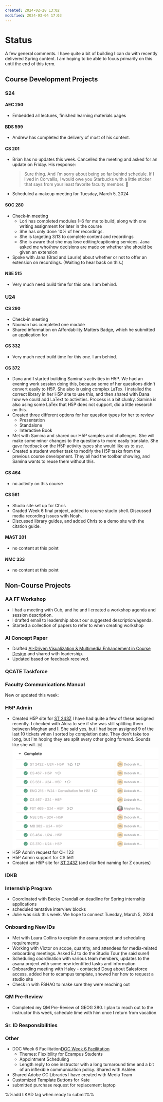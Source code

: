 ```yaml
---
created: 2024-02-28 13:02
modified: 2024-03-04 17:03
---
```


# Status

A few general comments. I have quite a bit of building I can do with recently delivered Spring content. I am hoping to be able to focus primarily on this until the end of this term. 

## Course Development Projects

### S24

#### AEC 250

- Embedded all lectures, finished learning materials pages

#### BDS 599

- Andrew has completed the delivery of most of his content. 

#### CS 201

- Brian has no updates this week. Cancelled the meeting and asked for an update on Friday. His response:

  > Sure thing. And I’m sorry about being so far behind schedule. If I lived in Corvallis, I would owe you Starbucks with a little sticker that says from your least favorite faculty member. 😬

- Scheduled a makeup meeting for Tuesday, March 5, 2024

#### SOC 280

- Check-in meeting
	- Lori has completed modules 1–6 for me to build, along with one writing assignment for later in the course
	- She has only done 10% of her recordings.
	- She is targeting 3/13 to complete content and recordings
	- She is aware that she may lose editing/captioning services. Jana asked me who/how decisions are made on whether she should be given an extension
- Spoke with Jana (Brad and Laurie) about whether or not to offer an extension on recordings. (Waiting to hear back on this.)

#### NSE 515

- Very much need build time for this one. I am behind.

### U24

#### CS 290

- Check-in meeting
- Nauman has completed one module
- Shared information on Affordability Matters Badge, which he submitted an application for

#### CS 332

- Very much need build time for this one. I am behind.

#### CS 372

- Dana and I started building Samina's activities in H5P. We had an evening work session doing this, because some of her questions didn't convert easily to H5P. She also is using complex LaTex. I installed the correct library in her H5P site to use this, and then shared with Dana how we could add LaText to activities. Process is a bit clunky. Samina is also using some LaTex that H5P does not support, did a little research on this.
- Created three different options for her question types for her to review
	- Presentation
	- Standalone
	- Interactive Book
- Met with Samina and shared our H5P samples and challenges. She will make some minor changes to the questions to more easily translate. She gave feedback on the H5P activity types she would like us to use.
- Created a student worker task to modify the H5P tasks from the previous course development. They all had the toolbar showing, and Samina wants to reuse them without this.

#### CS 464

- no activity on this course

#### CS 561

- Studio site set up for Chris
- Graded Week 6 final project, added to course studio shell. Discussed media recording issues with Noah.
- Discussed library guides, and added Chris to a demo site with the citation guide.

#### MAST 201

- no content at this point

#### NMC 333

- no content at this point

## Non-Course Projects

### AA FF Workshop

- I had a meeting with Cub, and he and I created a workshop agenda and session description.
- I drafted email to leadership about our suggested description/agenda.
- Started a collection of papers to refer to when creating workshop

### AI Concept Paper

- Drafted [AI-Driven Visualization & Multimedia Enhancement in Course Design](https://docs.google.com/document/d/1YxgcDAzicKYTU5_tiSWOJAXkhfPKaGDH-Mo-gLOmvRs/edit?usp=sharing) and shared with leadership.
- Updated based on feedback received.

### QCATE Taskforce

### Faculty Communications Manual

New or updated this week:

### H5P Admin

- Created H5P site for [ST 243Z](https://app.asana.com/0/1204959674312037/1206717629002419)
I have had quite a few of these assigned recently. I checked with Akira to see if she was still splitting them between Meghan and I. She said yes, but I had been assigned 9 of the last 10 tickets when I sorted by completion date. They don't take too long, but I'm hoping they are split every other going forward. Sounds like she will.
￼![](./images/h5padmin.png)
- H5P Admin request for CH 123
- H5P Admin support for CS 561
- Created an H5P site for [ST 243Z](https://app.asana.com/0/1204959674312037/1206717629002419) (and clarified naming for Z courses)

### IDKB

### Internship Program

- Coordinated with Becky Crandall on deadline for Spring internship applications
- scheduled tentative interview blocks
- Julie was sick this week. We hope to connect Tuesday, March 5, 2024

### Onboarding New IDs

- Met with Laura Collins to explain the asana project and scheduling requirements
- Working with Victor on scope, quantity, and attendees for media-related onboarding meetings. Asked EJ to do the Studio Tour (he said sure!)
- Scheduling coordination with various team members, updates to the asana project with some new identified tasks and information
- Onboarding meeting with Haley - contacted Doug about Salesforce access, added her to ecampus template, showed her how to request a studio site
- Check in with FSHAO to make sure they were reaching out

### QM Pre-Review

- Completed my QM Pre-Review of GEOG 380. I plan to reach out to the instructor this week, schedule time with him once I return from vacation.

### Sr. ID Responsibilities

### Other

- DOC Week 6 Facilitation[DOC Week 6 Facilitation](https://canvas.oregonstate.edu/groups/583390/discussion_topics/10565881)
	- Themes: Flexibility for Ecampus Students
	- Appointment Scheduling
	- Length reply to one instructor with a long turnaround time and a bit of an inflexible communication policy. Shared with Ashlee.
- Shared Adobe CC Libraries I have created with Media Team
- Customized Template Buttons for Kate
- submitted purchase request for replacement laptop

%%add LKAD tag when ready to submit%%
